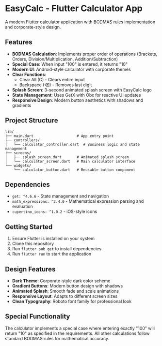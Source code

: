 # EasyCalc - Flutter Calculator App

A modern Flutter calculator application with BODMAS rules implementation and corporate-style design.

## Features

- **BODMAS Calculation**: Implements proper order of operations (Brackets, Orders, Division/Multiplication, Addition/Subtraction)
- **Special Case**: When input "100" is entered, it returns "10"
- **Modern UI**: Android-style calculator with corporate themes
- **Clear Functions**: 
  - Clear All (C) - Clears entire input
  - Backspace (⌫) - Removes last digit
- **Splash Screen**: 3-second animated splash screen with EasyCalc logo
- **State Management**: Uses GetX with Obx for reactive UI updates
- **Responsive Design**: Modern button aesthetics with shadows and gradients

## Project Structure

```
lib/
├── main.dart                    # App entry point
├── controllers/
│   └── calculator_controller.dart  # Business logic and state management
├── screens/
│   ├── splash_screen.dart       # Animated splash screen
│   └── calculator_screen.dart   # Main calculator interface
└── widgets/
    └── calculator_button.dart   # Reusable button component
```

## Dependencies

- `get: ^4.6.6` - State management and navigation
- `math_expressions: ^2.4.0` - Mathematical expression parsing and evaluation
- `cupertino_icons: ^1.0.2` - iOS-style icons

## Getting Started

1. Ensure Flutter is installed on your system
2. Clone this repository
3. Run `flutter pub get` to install dependencies
4. Run `flutter run` to start the application

## Design Features

- **Dark Theme**: Corporate-style dark color scheme
- **Gradient Buttons**: Modern button design with shadows
- **Animated Splash**: Smooth fade and scale animations
- **Responsive Layout**: Adapts to different screen sizes
- **Clean Typography**: Roboto font family for professional look

## Special Functionality

The calculator implements a special case where entering exactly "100" will return "10" as specified in the requirements. All other calculations follow standard BODMAS rules for mathematical accuracy.
